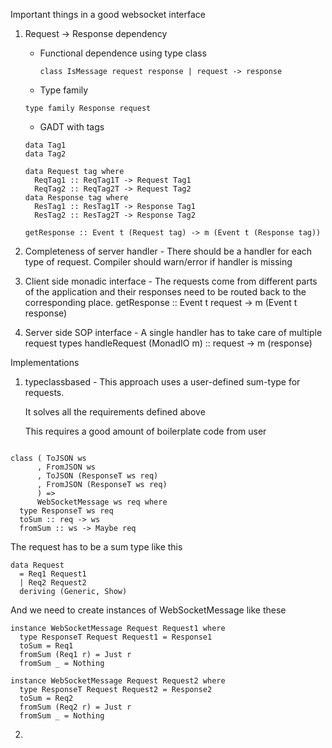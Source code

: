 Important things in a good websocket interface
1. Request -> Response dependency
   - Functional dependence using type class

     ```
     class IsMessage request response | request -> response
     ```

   - Type family

   ```
   type family Response request

   ```

   - GADT with tags

   ```
   data Tag1
   data Tag2

   data Request tag where
     ReqTag1 :: ReqTag1T -> Request Tag1
     ReqTag2 :: ReqTag2T -> Request Tag2
   data Response tag where
     ResTag1 :: ResTag1T -> Response Tag1
     ResTag2 :: ResTag2T -> Response Tag2

   getResponse :: Event t (Request tag) -> m (Event t (Response tag))
   ```

2. Completeness of server handler - There should be a handler for each type of request. Compiler should warn/error if handler is missing
3. Client side monadic interface - The requests come from different parts of the application and their responses need to be routed back to the corresponding place.
getResponse :: Event t request -> m (Event t response)
4. Server side SOP interface - A single handler has to take care of multiple request types
    handleRequest (MonadIO m) :: request -> m (response)

Implementations

1. typeclassbased -
   This approach uses a user-defined sum-type for requests.
   
   It solves all the requirements defined above
   
   This requires a good amount of boilerplate code from user
   

```

class ( ToJSON ws
      , FromJSON ws
      , ToJSON (ResponseT ws req)
      , FromJSON (ResponseT ws req)
      ) =>
      WebSocketMessage ws req where
  type ResponseT ws req
  toSum :: req -> ws
  fromSum :: ws -> Maybe req

```
The request has to be a sum type like this
```
data Request
  = Req1 Request1
  | Req2 Request2
  deriving (Generic, Show)
```
And we need to create instances of WebSocketMessage like these
```
instance WebSocketMessage Request Request1 where
  type ResponseT Request Request1 = Response1
  toSum = Req1
  fromSum (Req1 r) = Just r
  fromSum _ = Nothing

instance WebSocketMessage Request Request2 where
  type ResponseT Request Request2 = Response2
  toSum = Req2
  fromSum (Req2 r) = Just r
  fromSum _ = Nothing
```

2.

